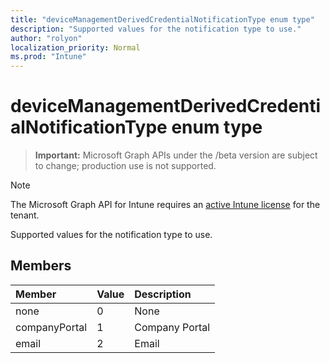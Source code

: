 ```yaml
---
title: "deviceManagementDerivedCredentialNotificationType enum type"
description: "Supported values for the notification type to use."
author: "rolyon"
localization_priority: Normal
ms.prod: "Intune"
---
```


# deviceManagementDerivedCredentialNotificationType enum type

> **Important:** Microsoft Graph APIs under the /beta version are subject to change; production use is not supported.

> [!NOTE]
> The Microsoft Graph API for Intune requires an [active Intune license](https://go.microsoft.com/fwlink/?linkid=839381) for the tenant.

Supported values for the notification type to use.

## Members
|Member|Value|Description|
|:---|:---|:---|
|none|0|None|
|companyPortal|1|Company Portal|
|email|2|Email|





